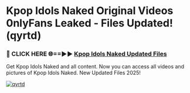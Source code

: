 # Kpop Idols Naked Original Videos 0nlyFans Leaked - Files Updated! (qyrtd)

<h3>🔴 CLICK HERE 🌐==►► <a href="https://tinyurl.com/yckcrads" rel="nofollow">Kpop Idols Naked Updated Files</a></h3>

Get Kpop Idols Naked and all content. Now you can access all videos and pictures of Kpop Idols Naked. New Updated Files 2025!

[![qyrtd](https://i.imgur.com/hpKpOFt.gif)](https://tinyurl.com/yckcrads)
